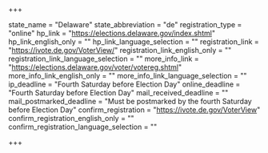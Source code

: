 +++

state_name = "Delaware"
state_abbreviation = "de"
registration_type = "online"
hp_link = "https://elections.delaware.gov/index.shtml"
hp_link_english_only = ""
hp_link_language_selection = ""
registration_link = "https://ivote.de.gov/VoterView/"
registration_link_english_only = ""
registration_link_language_selection = ""
more_info_link = "https://elections.delaware.gov/voter/votereg.shtml"
more_info_link_english_only = ""
more_info_link_language_selection = ""
ip_deadline = "Fourth Saturday before Election Day"
online_deadline = "Fourth Saturday before Election Day"
mail_received_deadline = ""
mail_postmarked_deadline = "Must be postmarked by the fourth Saturday before Election Day"
confirm_registration = "https://ivote.de.gov/VoterView"
confirm_registration_english_only = ""
confirm_registration_language_selection = ""

+++